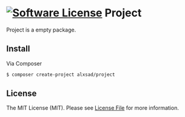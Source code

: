 [![Software License][ico-license]](LICENSE)
Project
===========

Project is a empty package.

## Install

Via Composer

``` bash
$ composer create-project alxsad/project
```

## License

The MIT License (MIT). Please see [License File](LICENSE) for more information.

[ico-license]: https://img.shields.io/badge/license-MIT-brightgreen.svg?style=flat-square
